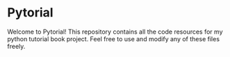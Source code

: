 # Pytorial
Welcome to Pytorial!
This repository contains all the code resources for my python tutorial book project.
Feel free to use and modify any of these files freely.





